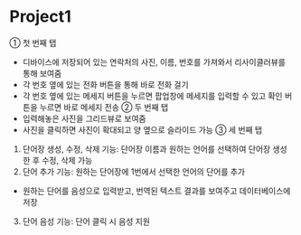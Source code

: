 # Project1
① 첫 번째 탭
- 디바이스에 저장되어 있는 연락처의 사진, 이름, 번호를 가져와서 리사이클러뷰를 통해 보여줌
- 각 번호 옆에 있는 전화 버튼을 통해 바로 전화 걸기
- 각 번호 옆에 있는 메세지 버튼을 누르면 팝업창에 메세지를 입력할 수 있고 확인 버튼을 누르면 바로 메세지 전송
② 두 번째 탭
- 입력해놓은 사진을 그리드뷰로 보여줌
- 사진을 클릭하면 사진이 확대되고 양 옆으로 슬라이드 가능
③ 세 번째 탭
1. 단어장 생성, 수정, 삭제 기능: 단어장 이름과 원하는 언어를 선택하여 단어장 생성한 후 수정, 삭제 가능
2. 단어 추가 기능: 원하는 단어장에 1번에서 선택한 언어의 단어를 추가
- 원하는 단어를 음성으로 입력받고, 번역된 텍스트 결과를 보여주고 데이터베이스에 저장
3. 단어 음성 기능: 단어 클릭 시 음성 지원
